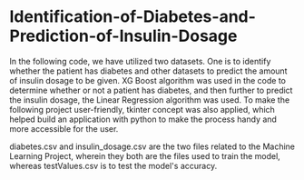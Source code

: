 # Identification-of-Diabetes-and-Prediction-of-Insulin-Dosage

In the following code, we have utilized two datasets. One is to identify whether the patient has diabetes and other datasets to predict the amount of insulin dosage to be given. XG Boost algorithm was used in the code to determine whether or not a patient has diabetes, and then further to predict the insulin dosage, the Linear Regression algorithm was used. To make the following project user-friendly, tkinter concept was also applied, which helped build an application with python to make the process handy and more accessible for the user.

diabetes.csv and insulin_dosage.csv are the two files related to the Machine Learning Project, wherein they both are the files used to train the model, whereas testValues.csv is to test the model's accuracy.
